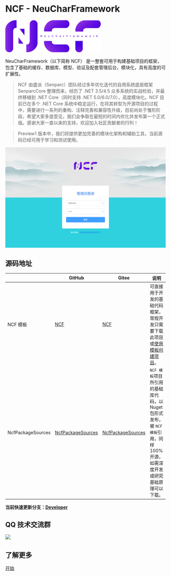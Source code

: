 # NCF - NeuCharFramework

<img src="./images/logo.png" width="300" />

NeuCharFramework（以下简称 NCF） 是一整套可用于构建基础项目的框架，包含了基础的缓存、数据库、模型、验证及配套管理后台，模块化，具有高度的可扩展性。

> NCF 由盛派（Senparc）团队经过多年优化迭代的自用系统底层框架 SenparcCore 整理而来，经历了 .NET 3.5/4.5 众多系统的实战检验，并最终移植到 .NET Core（同时支持 .NET 5.0/6.0/7.0），高度模块化。NCF 目前已在多个 .NET Core 系统中稳定运行，在将其转型为开源项目的过程中，需要进行一系列的重构、注释完善和兼容性升级，目前尚处于雏形阶段，希望大家多提意见，我们会争取在最短的时间内优化并发布第一个正式版。感谢大家一直以来的支持，欢迎加入社区贡献者的行列！

> Preview1 版本中，我们将提供更加完善的模块化架构和辅助工具，当前源码已经可用于学习和测试使用。

<center><img src="./images/login.jpg" /></center>

## 源码地址

|                   | GitHub                                                                     | Gitee                                                                     | 说明                                                                                                                                       |
| ----------------- | -------------------------------------------------------------------------- | ------------------------------------------------------------------------- | ------------------------------------------------------------------------------------------------------------------------------------------ |
| NCF 模板          | [NCF](https://github.com/NeuCharFramework/NCF)                             | [NCF](https://gitee.com/NeuCharFramework/NCF)                             | 可直接用于开发的基础代码框架，常规开发只需要下载此项目或[使用模板创建项目](/start/start-develop/get-ncf-template.html#从命令行安装-推荐)。 |
| NcfPackageSources | [NcfPackageSources](https://github.com/NeuCharFramework/NcfPackageSources) | [NcfPackageSources](https://gitee.com/NeuCharFramework/NcfPackageSources) | `NCF 模板`项目所引用的基础库代码，以 Nuget 包形式发布，被 `NCF 模板`引用，同样 100% 开源，如需深度开发或研究基础原理可以下载。             |

<b>当前快速更新分支：[Developer](https://github.com/NeuCharFramework/NCF/tree/Developer)</b>

## QQ 技术交流群

<img src="https://sdk.weixin.senparc.com/images/QQ_Group_Avatar/NCF/QQ-Group.jpg" width="380" />

## 了解更多

[开始](../instruction/about-ncf.html)
